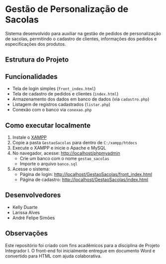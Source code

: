 #  Gestão de Personalização de Sacolas

Sistema desenvolvido para auxiliar na gestão de pedidos de personalização de sacolas, permitindo o cadastro de clientes, informações dos pedidos e especificações dos produtos.

##  Estrutura do Projeto


## Funcionalidades

- Tela de login simples (`front_index.html`)
- Tela de cadastro de pedidos e clientes (`index.html`)
- Armazenamento dos dados em banco de dados (via `cadastro.php`)
- Listagem de registros cadastrados (`listar.php`)
- Conexão com o banco via `conexao.php`

## Como executar localmente

1. Instale o [XAMPP](https://www.apachefriends.org/index.html)
2. Copie a pasta `GestaoSacolas` para dentro de `C:/xampp/htdocs`
3. Execute o XAMPP e inicie o Apache e MySQL
4. No navegador, acesse: [http://localhost/phpmyadmin](http://localhost/phpmyadmin)
   - Crie um banco com o nome `gestao_sacolas`
   - Importe o arquivo `banco.sql`
5. Acesse o sistema:
   - Página de login: [http://localhost/GestaoSacolas/front_index.html](http://localhost/GestaoSacolas/front_index.html)
   - Página de cadastro: [http://localhost/GestaoSacolas/index.html](http://localhost/GestaoSacolas/index.html)

##  Desenvolvedores

- Kelly Duarte
- Larissa Alves
- André Felipe Simões

##  Observações

Este repositório foi criado com fins acadêmicos para a disciplina de Projeto Integrador I. O front-end foi inicialmente entregue em documento Word e convertido para HTML com ajuda colaborativa.
